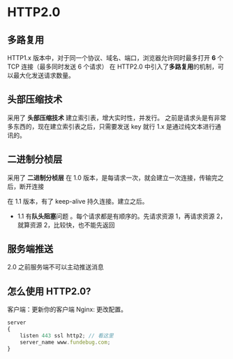 # HTTP2.0 

## 多路复用
HTTP1.x 版本中，对于同一个协议、域名、端口，浏览器允许同时最多打开 **6** 个 TCP 连接（最多同时发送 6 个请求）
在 HTTP2.0 中引入了**多路复用**的机制，可以最大化发送请求数量。



## 头部压缩技术
采用了 **头部压缩技术**
建立索引表，增大实时性，并发行。
之前是请求头是有非常多东西的，现在建立索引表之后，只需要发送 key 就行
1.x 是通过纯文本进行通讯的。



## 二进制分桢层
采用了 **二进制分桢层**
在 1.0 版本，是每请求一次，就会建立一次连接，传输完之后，断开连接

在 1.1 版本，有了 keep-alive 持久连接。建立之后。

* 1.1 有**队头阻塞**问题 。每个请求都是有顺序的。先请求资源 1，再请求资源 2，就算资源 2，比较快，也不能先返回



## 服务端推送
2.0 之前服务端不可以主动推送消息






## 怎么使用 HTTP2.0?
客户端：更新你的客户端
Nginx: 更改配置。 
```js
server
{
    listen 443 ssl http2; // 看这里
    server_name www.fundebug.com;
}
```